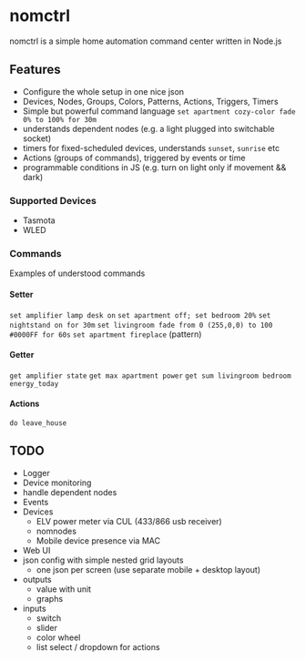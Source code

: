 # nomctrl

nomctrl is a simple home automation command center written in Node.js

## Features
 - Configure the whole setup in one nice json
 - Devices, Nodes, Groups, Colors, Patterns, Actions, Triggers, Timers
 - Simple but powerful command language `set apartment cozy-color fade 0% to 100% for 30m`
 - understands dependent nodes (e.g. a light plugged into switchable socket)
 - timers for fixed-scheduled devices, understands `sunset`, `sunrise` etc
 - Actions (groups of commands), triggered by events or time
 - programmable conditions in JS (e.g. turn on light only if movement && dark)

### Supported Devices
 - Tasmota
 - WLED

### Commands
Examples of understood commands

#### Setter
 `set amplifier lamp desk on`
 `set apartment off; set bedroom 20%`
 `set nightstand on for 30m`
 `set livingroom fade from 0 (255,0,0) to 100 #0000FF for 60s`
 `set apartment fireplace` (pattern)
 
 #### Getter
 `get amplifier state`
 `get max apartment power`
 `get sum livingroom bedroom energy_today`

#### Actions
 `do leave_house`
 
 
## TODO
- Logger
- Device monitoring
- handle dependent nodes
- Events
- Devices
  - ELV power meter via CUL (433/866 usb receiver)
  - nomnodes
  - Mobile device presence via MAC
- Web UI
 - json config with simple nested grid layouts
   - one json per screen (use separate mobile + desktop layout)
 - outputs
   - value with unit
   - graphs
 - inputs
   - switch
   - slider
   - color wheel
   - list select / dropdown for actions
